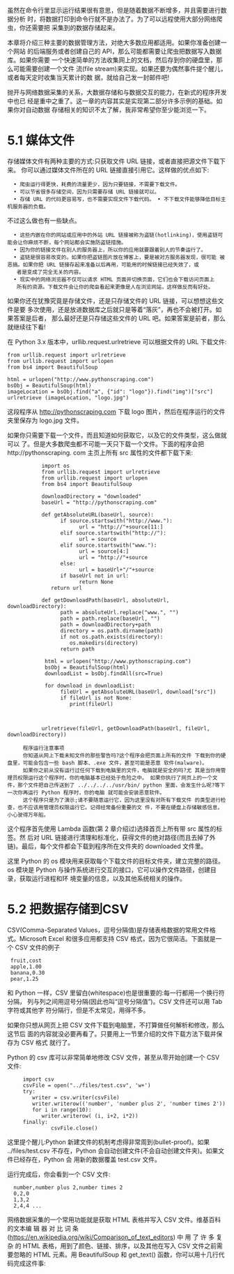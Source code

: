 虽然在命令行里显示运行结果很有意思，但是随着数据不断增多，并且需要进行数据分析 时，将数据打印到命令行就不是办法了。为了可以远程使用大部分网络爬虫，你还需要把 采集到的数据存储起来。

本章将介绍三种主要的数据管理方法，对绝大多数应用都适用。如果你准备创建一个网站 的后端服务或者创建自己的 API，那么可能都需要让爬虫把数据写入数据库。如果你需要 一个快速简单的方法收集网上的文档，然后存到你的硬盘里，那么可能需要创建一个文件 流(file stream)来实现。如果还要为偶然事件提个醒儿，或者每天定时收集当天累计的数 据，就给自己发一封邮件吧!

抛开与网络数据采集的关系，大数据存储和与数据交互的能力，在新式的程序开发中也已 经是重中之重了。这一章的内容其实是实现第二部分许多示例的基础。如果你对自动数据 存储相关的知识不太了解，我非常希望你至少能浏览一下。

# 5.1 媒体文件

存储媒体文件有两种主要的方式:只获取文件 URL 链接，或者直接把源文件下载下来。
你可以通过媒体文件所在的 URL 链接直接引用它。这样做的优点如下:
   
      • 爬虫运行得更快，耗费的流量更少，因为只要链接，不需要下载文件。
      • 可以节省很多存储空间，因为只需要存储 URL 链接就可以。
      • 存储 URL 的代码更容易写，也不需要实现文件下载代码。 • 不下载文件能够降低目标主机服务器的负载。
      
不过这么做也有一些缺点。
      
      • 这些内嵌在你的网站或应用中的外站 URL 链接被称为盗链(hotlinking)，使用盗链可 能会让你麻烦不断，每个网站都会实施防盗链措施。
      • 因为你的链接文件在别人的服务器上，所以你的应用就要跟着别人的节奏运行了。
      • 盗链是很容易改变的。如果你把盗链图片放在博客上，要是被对方服务器发现，很可能 被恶搞。如果你把 URL 链接存起来准备以后再用，可能用的时候链接已经失效了，或
       者是变成了完全无关的内容。
      • 现实中的网络浏览器不仅可以请求 HTML 页面并切换页面，它们也会下载访问页面上
       所有的资源。下载文件会让你的爬虫看起来更像是人在浏览网站，这样做反而有好处。

如果你还在犹豫究竟是存储文件，还是只存储文件的 URL 链接，可以想想这些文件是要 多次使用，还是放进数据库之后就只是等着“落灰”，再也不会被打开。如果答案是后者， 那么最好还是只存储这些文件的 URL 吧。如果答案是前者，那么就继续往下看!

在 Python 3.x 版本中，urllib.request.urlretrieve 可以根据文件的 URL 下载文件:

    from urllib.request import urlretrieve 
    from urllib.request import urlopen 
    from bs4 import BeautifulSoup
    
    html = urlopen("http://www.pythonscraping.com")
    bsObj = BeautifulSoup(html)
    imageLocation = bsObj.find("a", {"id": "logo"}).find("img")["src"]
    urlretrieve (imageLocation, "logo.jpg")
    
  这段程序从 http://pythonscraping.com 下载 logo 图片，然后在程序运行的文件夹里保存为 logo.jpg 文件。
  
如果你只需要下载一个文件，而且知道如何获取它，以及它的文件类型，这么做就可以 了。但是大多数爬虫都不可能一天只下载一个文件。下面的程序会把 http://pythonscraping. com 主页上所有 src 属性的文件都下载下来:

               import os
               from urllib.request import urlretrieve 
               from urllib.request import urlopen 
               from bs4 import BeautifulSoup

               downloadDirectory = "downloaded"
               baseUrl = "http://pythonscraping.com"

               def getAbsoluteURL(baseUrl, source):
                     if source.startswith("http://www."):
                           url = "http://"+source[11:]
                     elif source.startswith("http://"):
                           url = source
                     elif source.startswith("www."):
                           url = source[4:]
                           url = "http://"+source
                     else:
                           url = baseUrl+"/"+source 
                     if baseUrl not in url:
                           return None 
                  return url

               def getDownloadPath(baseUrl, absoluteUrl, downloadDirectory):
                     path = absoluteUrl.replace("www.", "")
                     path = path.replace(baseUrl, "")
                     path = downloadDirectory+path
                     directory = os.path.dirname(path)
                     if not os.path.exists(directory): 
                        os.makedirs(directory)
                     return path

                html = urlopen("http://www.pythonscraping.com")
                bsObj = BeautifulSoup(html)
                downloadList = bsObj.findAll(src=True)

                for download in downloadList:
                     fileUrl = getAbsoluteURL(baseUrl, download["src"]) 
                     if fileUrl is not None:
                        print(fileUrl)



               urlretrieve(fileUrl, getDownloadPath(baseUrl, fileUrl, downloadDirectory))

         程序运行注意事项
         你知道从网上下载未知文件的那些警告吗?这个程序会把页面上所有的文件 下载到你的硬盘里，可能会包含一些 bash 脚本、.exe 文件，甚至可能是恶意 软件(malware)。
         如果你之前从没有运行过任何下载到电脑里的文件，电脑就是安全的吗?尤 其是当你用管理员权限运行这个程序时，你的电脑基本已经处于危险之中。 如果你执行了网页上的一个文件，那个文件把自己传送到了 ../../../../usr/bin/ python 里面，会发生什么呢?等下一次你再运行 Python 程序时，你的电脑 就可能会安装恶意软件。
         这个程序只是为了演示;请不要随意运行它，因为这里没有对所有下载文件 的类型进行检查，也不应该用管理员权限运行它。记得经常备份重要的文 件，不要在硬盘上存储敏感信息，小心驶得万年船。
         
这个程序首先使用 Lambda 函数(第 2 章介绍过)选择首页上所有带 src 属性的标签。然 后对 URL 链接进行清理和标准化，获得文件的绝对路径(而且去掉了外链)。最后，每个文件都会下载到程序所在文件夹的 downloaded 文件里。

这里 Python 的 os 模块用来获取每个下载文件的目标文件夹，建立完整的路径。os 模块是 Python 与操作系统进行交互的接口，它可以操作文件路径，创建目录，获取运行进程和环 境变量的信息，以及其他系统相关的操作。


# 5.2 把数据存储到CSV

CSV(Comma-Separated Values，逗号分隔值)是存储表格数据的常用文件格式。Microsoft
Excel 和很多应用都支持 CSV 格式，因为它很简洁。下面就是一个 CSV 文件的例子

     fruit,cost
     apple,1.00
     banana,0.30
     pear,1.25
     
和 Python 一样，CSV 里留白(whitespace)也是很重要的:每一行都用一个换行符分隔， 列与列之间用逗号分隔(因此也叫“逗号分隔值”)。CSV 文件还可以用 Tab 字符或其他字 符分隔行，但是不太常见，用得不多。

如果你只想从网页上把 CSV 文件下载到电脑里，不打算做任何解析和修改，那么这节后 面的内容就没必要再看了。只要用上一节里介绍的文件下载方法下载并保存为 CSV 格式 就行了。

Python 的 csv 库可以非常简单地修改 CSV 文件，甚至从零开始创建一个 CSV 文件:

         import csv
         csvFile = open("../files/test.csv", 'w+') 
         try:
            writer = csv.writer(csvFile)
            writer.writerow(('number', 'number plus 2', 'number times 2')) 
            for i in range(10):
               writer.writerow( (i, i+2, i*2)) 
         finally:
                  csvFile.close()

这里提个醒儿:Python 新建文件的机制考虑得非常周到(bullet-proof)。如果 ../files/test.csv 不存在，Python 会自动创建文件(不会自动创建文件夹)。如果文件已经存在，Python 会 用新的数据覆盖 test.csv 文件。


运行完成后，你会看到一个 CSV 文件:

      number,number plus 2,number times 2
      0,2,0
      1,3,2
      2,4,4 ...

网络数据采集的一个常用功能就是获取 HTML 表格并写入 CSV 文件。维基百科的文本编 辑 器 对 比 词 条(https://en.wikipedia.org/wiki/Comparison_of_text_editors) 中 用 了 许 多 复 杂 的 HTML 表格，用到了颜色、链接、排序，以及其他在写入 CSV 文件之前需要忽略的 HTML 元素。用 BeautifulSoup 和 get_text() 函数，你可以用十几行代码完成这件事:


